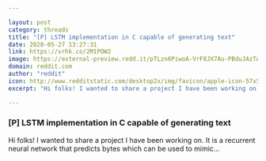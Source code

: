 ```yaml
---

layout: post
category: threads
title: "[P] LSTM implementation in C capable of generating text"
date: 2020-05-27 13:27:31
link: https://vrhk.co/2M1POW2
image: https://external-preview.redd.it/pTLzn6PiwoA-VrF8JX7Au-PBduJAzTAcUO0VQ1UCWtk.jpg?width=400&height=209.42408377&auto=webp&crop=400:209.42408377,smart&s=06f963c16f05a20dbf4149eeca85c184c31f9fbf
domain: reddit.com
author: "reddit"
icon: http://www.redditstatic.com/desktop2x/img/favicon/apple-icon-57x57.png
excerpt: "Hi folks! I wanted to share a project I have been working on. It is a recurrent neural network that predicts bytes which can be used to mimic..."

---
```


### [P] LSTM implementation in C capable of generating text

Hi folks! I wanted to share a project I have been working on. It is a recurrent neural network that predicts bytes which can be used to mimic...